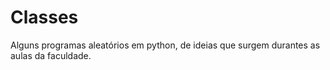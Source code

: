# Classes
Alguns programas aleatórios em python, de ideias que surgem durantes as aulas da faculdade.
